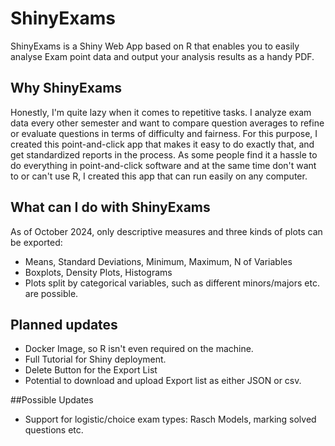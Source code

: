 # ShinyExams
ShinyExams is a Shiny Web App based on R that enables you to easily analyse Exam point data and output your analysis results as a handy PDF. 

## Why ShinyExams
Honestly, I'm quite lazy when it comes to repetitive tasks. I analyze exam data every other semester and want to compare question averages to refine or evaluate questions in terms of difficulty and fairness. For this purpose, I created this point-and-click app that makes it easy to do exactly that, and get standardized reports in the process. As some people find it a hassle to do everything in point-and-click software and at the same time don't want to or can't use R, I created this app that can run easily on any computer.

## What can I do with ShinyExams
As of October 2024, only descriptive measures and three kinds of plots can be exported: 

- Means, Standard Deviations, Minimum, Maximum, N of Variables
- Boxplots, Density Plots, Histograms 
- Plots split by categorical variables, such as different minors/majors etc. are possible. 

## Planned updates

- Docker Image, so R isn't even required on the machine. 
- Full Tutorial for Shiny deployment. 
- Delete Button for the Export List
- Potential to download and upload Export list as either JSON or csv.

##Possible Updates
- Support for logistic/choice exam types: Rasch Models, marking solved questions etc.